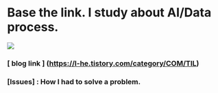 # Base the link. I study about AI/Data process.
<a href="https://dacon.io/"><img src="https://img.shields.io/badge/Dacon-1769AA?style=flat-square&logo=D&logoColor=white"/></a>

### [ blog link ] (https://l-he.tistory.com/category/COM/TIL)
### [Issues] : How I had to solve a problem.
